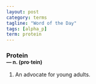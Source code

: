 ```yaml
---
layout: post
category: terms
tagline: "Word of the Day"
tags: [alpha_p]
term: protein
---
```


<h3>Protein<br/> <small>&mdash; n. (pro<span>&middot;</span>tein)</small></h3>
<p><ol><li>An advocate for young adults.</li>
</ol></p>
